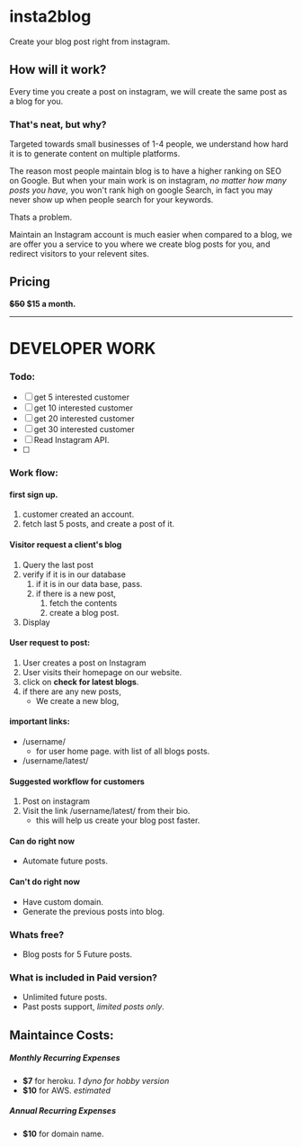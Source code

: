 # insta2blog
Create your blog post right from instagram.

## How will it work?

Every time you create a post on instagram, we will create the same post as a blog for you.

### That's neat, but why?

Targeted towards small businesses of 1-4 people, we understand how hard it is to generate content on multiple platforms.

The reason most people maintain blog is to have a higher ranking on SEO on Google. But when your main work is on instagram, *no matter how many posts you have,* you won't rank high on google Search, in fact you may never show up when people search for your keywords.

Thats a problem. 

Maintain an Instagram account is much easier when compared to a blog, we are offer you a service to you where we create blog posts for you, and redirect visitors to your relevent sites.

## Pricing
**<del>$50</del> $15 a month.**

---------

# DEVELOPER WORK

### Todo:

- [ ] get 5 interested customer
- [ ] get 10 interested customer
- [ ] get 20 interested customer
- [ ] get 30 interested customer
- [ ] Read Instagram API.
- [ ] 


### Work flow:

#### first sign up.

1. customer created an account.
2. fetch last 5 posts, and create a post of it.

#### Visitor request a client's blog

1. Query the last post 
2. verify if it is in our database
	1. if it is in our data base, pass.
	2. if there is a new post,
		1. fetch the contents
		2. create a blog post.
3. Display

#### User request to post:

1. User creates a post on Instagram
2. User visits their homepage on our website.
3. click on **check for latest blogs**.
4. if there are any new posts,
	* We create a new blog, 


#### important links:

* /username/ 
	* for user home page. with list of all blogs posts.
* /username/latest/
	

#### Suggested workflow for customers

1. Post on instagram
2. Visit the link /username/latest/ from their bio.
	* this will help us create your blog post faster.


#### Can do right now
* Automate future posts.


#### Can't do right now
* Have custom domain.
* Generate the previous posts into blog.


### Whats free?
* Blog posts for 5 Future posts.

### What is included in Paid version?
* Unlimited future posts.
* Past posts support, *limited posts only*.

## Maintaince Costs:

##### Monthly Recurring Expenses

* **$7** for heroku. *1 dyno for hobby version*
* **$10** for AWS. *estimated*

##### Annual Recurring Expenses

* **$10** for domain name.
